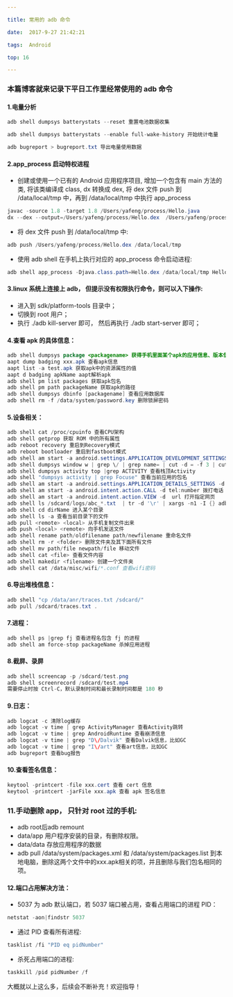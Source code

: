```yaml
---

title: 常用的 adb 命令

date:  2017-9-27 21:42:21

tags:  Android

top: 16

---
```


### 本篇博客就来记录下平日工作里经常使用的 adb 命令

#### 1.电量分析
```java
adb shell dumpsys batterystats --reset 重置电池数据收集

adb shell dumpsys batterystats --enable full-wake-history 开始统计电量

adb bugreport > bugreport.txt 导出电量使用数据
```

#### 2.app_process 启动特权进程
- 创建或使用一个已有的 Android 应用程序项目, 增加一个包含有 main 方法的类, 将该类编译成 class, dx 转换成 dex, 将 dex 文件 push 到 /data/local/tmp 中，再到 /data/local/tmp 中执行 app_process
```java
javac -source 1.8 -target 1.8 /Users/yafeng/process/Hello.java
dx --dex --output=/Users/yafeng/process/Hello.dex  /Users/yafeng/process/Hello.class
```
- 将 dex 文件 push 到 /data/local/tmp 中:
```java
adb push /Users/yafeng/process/Hello.dex /data/local/tmp 
```
- 使用 adb shell 在手机上执行对应的 app_process 命令启动进程:
```java
adb shell app_process -Djava.class.path=Hello.dex /data/local/tmp Hello
```

#### 3.linux 系统上连接上 adb， 但提示没有权限执行命令，则可以入下操作:
- 进入到 sdk/platform-tools 目录中；
- 切换到 root 用户；
- 执行 ./adb kill-server 即可， 然后再执行 ./adb start-server 即可；


#### 4.查看 apk 的具体信息：
```java
adb shell dumpsys package <packagename> 获得手机里面某个apk的应用信息、版本信息
aapt dump badging xxx.apk 查看apk信息
aapt list -a test.apk 获取apk中的资源属性的值
aapt d badging apkName aapt解析apk
adb shell pm list packages 获取apk包名
adb shell pm path packageName 获取apk的路径
adb shell dumpsys dbinfo [packagename] 查看应用数据库
adb shell rm -f /data/system/password.key 删除锁屏密码
```

#### 5.设备相关：
```java
adb shell cat /proc/cpuinfo 查看CPU架构
adb shell getprop 获取 ROM 中的所有属性
adb reboot recovery 重启到Recovery模式
adb reboot bootloader 重启到fastboot模式
adb shell am start -a android.settings.APPLICATION_DEVELOPMENT_SETTINGS 打开开发者页面(vivio: adb shell am start -n com.android.settings/com.vivo.settings.DevelpmentSettingsActivity2)
adb shell dumpsys window w | grep \/ | grep name= | cut -d = -f 3 | cut -d \) -f 1 显示当前activity
adb shell dumpsys activity top |grep ACTIVITY 查看栈顶Activity
adb shell "dumpsys activity | grep Focuse" 查看当前应用的包名
adb shell am start -a android.settings.APPLICATION_DETAILS_SETTINGS -d package:packageName  打开应用详情
adb shell am start -a android.intent.action.CALL -d tel:number 拨打电话
adb shell am start -a android.intent.action.VIEW -d  url 打开指定网页
adb shell ls /sdcard/logs/abc_*.txt  | tr -d '\r' | xargs -n1 -I {} adb pull {} d:/abc 正则拷贝多个文件到电脑
adb shell cd dirName 进入某个目录
adb shell ls -a 查看当前目录下的文件
adb pull <remote> <local> 从手机复制文件出来
adb push <local> <remote> 向手机发送文件
adb shell rename path/oldfilename path/newfilename 重命名文件
adb shell rm -r <folder> 删除文件夹及其下面所有文件
adb shell mv path/file newpath/file 移动文件
adb shell cat <file> 查看文件内容
adb shell makedir <filename> 创建一个文件夹
adb shell cat /data/misc/wifi/*.conf 查看wifi密码
```

#### 6.导出堆栈信息：
```java
adb shell "cp /data/anr/traces.txt /sdcard/"
adb pull /sdcard/traces.txt .
```

#### 7.进程：
```java
adb shell ps |grep fj 查看进程名包含 fj 的进程
adb shell am force-stop packageName 杀掉应用进程
```

#### 8.截屏、录屏
```java
adb shell screencap -p /sdcard/test.png
adb shell screenrecord /sdcard/test.mp4 
需要停止时按 Ctrl-C，默认录制时间和最长录制时间都是 180 秒
```

#### 9.日志：
```java
adb logcat -c 清除log缓存
adb logcat -v time | grep ActivityManager 查看Activity跳转
adb logcat -v time | grep AndroidRuntime 查看崩溃信息
adb logcat -v time | grep "D\/Dalvik" 查看Dalvik信息，比如GC
adb logcat -v time | grep "I\/art" 查看art信息，比如GC
adb bugreport 查看bug报告
```

#### 10.查看签名信息：
```java
keytool -printcert -file xxx.cert 查看 cert 信息
keytool -printcert -jarFile xxx.apk 查看 apk 签名信息
```

### 11.手动删除 app， 只针对 root 过的手机:
- adb root后adb remount
- data/app 用户程序安装的目录，有删除权限。
- data/data 存放应用程序的数据
- adb pull /data/system/packages.xml 和 /data/system/packages.list 到本地电脑，删除这两个文件中的xxx.apk相关的项，并且删除与我们包名相同的项。

#### 12.端口占用解决方法：
- 5037 为 adb 默认端口，若 5037 端口被占用，查看占用端口的进程 PID：
```java
netstat -aon|findstr 5037
```
- 通过 PID 查看所有进程:
```java
tasklist /fi "PID eq pidNumber"
```
- 杀死占用端口的进程:
```java
taskkill /pid pidNumber /f
```

大概就以上这么多，后续会不断补充！欢迎指导！